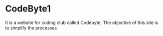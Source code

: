 # CodeByte1
It is a website for coding club called Codebyte. The objective of this site is to simplify the processes
